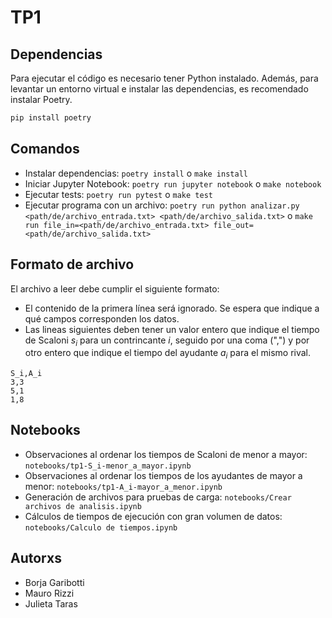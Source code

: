 # TP1

## Dependencias

Para ejecutar el código es necesario tener Python instalado.
Además, para levantar un entorno virtual e instalar las dependencias, es recomendado instalar Poetry.

``` sh
pip install poetry
```

## Comandos

- Instalar dependencias: `poetry install` o `make install`
- Iniciar Jupyter Notebook: `poetry run jupyter notebook` o `make notebook`
- Ejecutar tests: `poetry run pytest` o `make test`
- Ejecutar programa con un archivo: `poetry run python analizar.py <path/de/archivo_entrada.txt> <path/de/archivo_salida.txt>` o `make run file_in=<path/de/archivo_entrada.txt> file_out=<path/de/archivo_salida.txt>`

## Formato de archivo

El archivo a leer debe cumplir el siguiente formato:
- El contenido de la primera línea será ignorado. Se espera que indique a qué campos corresponden los datos.
- Las lineas siguientes deben tener un valor entero que indique el tiempo de Scaloni $s_i$ para un contrincante $i$, seguido por una coma (",") y por otro entero que indique el tiempo del ayudante $a_i$ para el mismo rival.

```
S_i,A_i
3,3
5,1
1,8
```

## Notebooks

- Observaciones al ordenar los tiempos de Scaloni de menor a mayor: `notebooks/tp1-S_i-menor_a_mayor.ipynb`
- Observaciones al ordenar los tiempos de los ayudantes de mayor a menor: `notebooks/tp1-A_i-mayor_a_menor.ipynb`
- Generación de archivos para pruebas de carga: `notebooks/Crear archivos de analisis.ipynb`
- Cálculos de tiempos de ejecución con gran volumen de datos: `notebooks/Calculo de tiempos.ipynb`

## Autorxs

- Borja Garibotti
- Mauro Rizzi
- Julieta Taras 